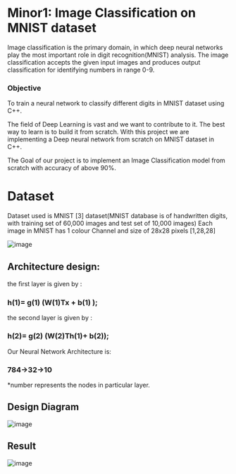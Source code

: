 # Minor1: Image Classification on MNIST dataset
Image classification is the primary domain, in which deep neural networks play the most important role in digit recognition(MNIST) analysis. The image classification accepts the given input images and produces output classification for identifying numbers in range 0-9.

### Objective
To train a neural network to classify different digits in MNIST dataset using C++. 

The field of Deep Learning is vast and we want to contribute to it. The best way to learn is to build it from scratch. With this project we are implementing a Deep neural network from scratch on MNIST dataset in C++.

The Goal of our project is to implement an Image Classification model from scratch with accuracy of above 90%.

# **Dataset**

Dataset used is MNIST [3] dataset(MNIST database is of handwritten digits, with training set of 60,000 images and test set of 10,000 images) Each image in MNIST has 1 colour Channel and size of 28x28 pixels [1,28,28]

 ![image](https://user-images.githubusercontent.com/55954820/179272380-3a25a54f-871b-48df-a555-08144a3ff326.png)

## Architecture design:
the ﬁrst layer is given by :      
###             h(1)= g(1)  (W(1)Tx + b(1) );

the second layer is given by :          
### h(2)= g(2) (W(2)Th(1)+ b(2)); 

Our Neural Network Architecture is:
### 784->32->10
*number represents the nodes in particular layer.

## Design Diagram
![image](https://user-images.githubusercontent.com/55954820/179272262-165f85a3-ac3f-40e7-8952-6386c38b6c7f.png)


## Result
![image](https://user-images.githubusercontent.com/55954820/179272070-01580f69-e758-49f5-bb19-a9be8df07c19.png)


